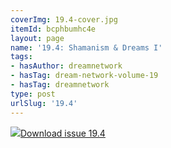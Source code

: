 ```yaml
---
coverImg: 19.4-cover.jpg
itemId: bcphbumhc4e
layout: page
name: '19.4: Shamanism & Dreams I'
tags:
- hasAuthor: dreamnetwork
- hasTag: dream-network-volume-19
- hasTag: dreamnetwork
type: post
urlSlug: '19.4'
---
```

<img class="card-img" src="../images/19.4-rect.jpg"/><a href="../files/pdfs/Volume_19/19.4-Dream-Network-Vol-19-No-4.pdf" download="">Download issue 19.4</a>